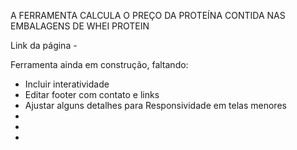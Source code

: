 A FERRAMENTA CALCULA O PREÇO DA PROTEÍNA CONTIDA NAS EMBALAGENS DE WHEI PROTEIN

Link da página - 

Ferramenta ainda em construção, faltando:

- Incluir interatividade 
- Editar footer com contato e links
- Ajustar alguns detalhes para Responsividade em telas menores  
-
-
-
